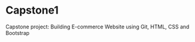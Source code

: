 # Capstone1
 Capstone project: Building E-commerce Website using Git, HTML, CSS and Bootstrap


<!-- useful templates for changing size of background images. -->

<!-- .bg-image {
    background-image: url('your-image-url.jpg'); /* Add your image URL here */
    background-size: cover; /* This will make sure your image is covered, respecting the aspect ratio */
    background-position: center; /* This will center the image */
    height: 500px; /* Set the height you want */
    width: 1000px; /* Set the width you want */
} -->

<!-- .custom-width {
    width: 500px;
    max-width: 100%;
} -->



<!-- HTML:
<div class="bg-image">
        <div class="container">
            Your content goes here 
        </div>
    </div>
     -->
